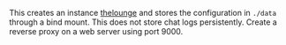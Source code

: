 This creates an instance [thelounge](https://thelounge.chat/) and stores the configuration in `./data` through a bind mount. This does not store chat logs persistently. Create a reverse proxy on a web server using port 9000.
